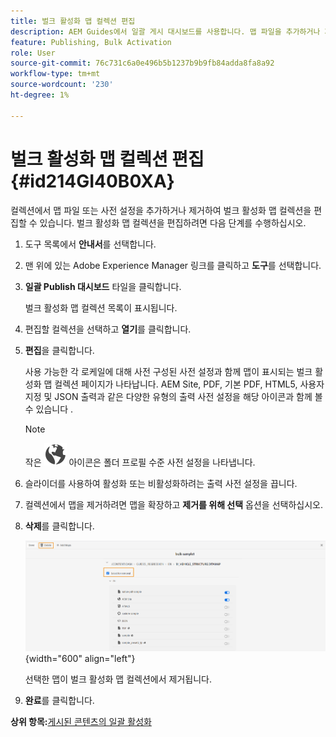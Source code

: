 ```yaml
---
title: 벌크 활성화 맵 컬렉션 편집
description: AEM Guides에서 일괄 게시 대시보드를 사용합니다. 맵 파일을 추가하거나 제거하여 벌크 활성화 맵 컬렉션을 편집하는 방법에 대해 알아봅니다.
feature: Publishing, Bulk Activation
role: User
source-git-commit: 76c731c6a0e496b5b1237b9b9fb84adda8fa8a92
workflow-type: tm+mt
source-wordcount: '230'
ht-degree: 1%

---
```


# 벌크 활성화 맵 컬렉션 편집 {#id214GI40B0XA}

컬렉션에서 맵 파일 또는 사전 설정을 추가하거나 제거하여 벌크 활성화 맵 컬렉션을 편집할 수 있습니다. 벌크 활성화 맵 컬렉션을 편집하려면 다음 단계를 수행하십시오.

1. 도구 목록에서 **안내서**&#x200B;를 선택합니다.

1. 맨 위에 있는 Adobe Experience Manager 링크를 클릭하고 **도구**&#x200B;를 선택합니다.

1. **일괄 Publish 대시보드** 타일을 클릭합니다.

   벌크 활성화 맵 컬렉션 목록이 표시됩니다.

1. 편집할 컬렉션을 선택하고 **열기**&#x200B;를 클릭합니다.

1. **편집**&#x200B;을 클릭합니다.

   사용 가능한 각 로케일에 대해 사전 구성된 사전 설정과 함께 맵이 표시되는 벌크 활성화 맵 컬렉션 페이지가 나타납니다.
AEM Site, PDF, 기본 PDF, HTML5, 사용자 지정 및 JSON 출력과 같은 다양한 유형의 출력 사전 설정을 해당 아이콘과 함께 볼 수 있습니다
.

   >[!NOTE]
   >
   > 작은 ![](images/global-preset-icon.svg) 아이콘은 폴더 프로필 수준 사전 설정을 나타냅니다.


1. 슬라이더를 사용하여 활성화 또는 비활성화하려는 출력 사전 설정을 끕니다.

1. 컬렉션에서 맵을 제거하려면 맵을 확장하고 **제거를 위해 선택** 옵션을 선택하십시오.

1. **삭제**&#x200B;를 클릭합니다.

   ![](images/bulk-activation-delete-map.png){width="600" align="left"}

   선택한 맵이 벌크 활성화 맵 컬렉션에서 제거됩니다.

1. **완료**&#x200B;를 클릭합니다.


**상위 항목:**[&#x200B;게시된 콘텐츠의 일괄 활성화](conf-bulk-activation.md)
